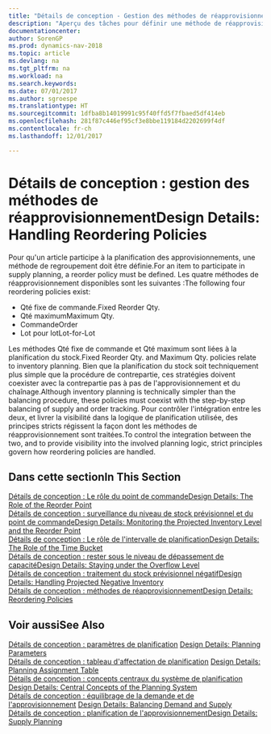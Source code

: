 ```yaml
---
title: "Détails de conception - Gestion des méthodes de réapprovisionnement"
description: "Aperçu des tâches pour définir une méthode de réapprovisionnement dans la planification des approvisionnements."
documentationcenter: 
author: SorenGP
ms.prod: dynamics-nav-2018
ms.topic: article
ms.devlang: na
ms.tgt_pltfrm: na
ms.workload: na
ms.search.keywords: 
ms.date: 07/01/2017
ms.author: sgroespe
ms.translationtype: HT
ms.sourcegitcommit: 1dfba8b14019991c95f40ffd5f7fbaed5df414eb
ms.openlocfilehash: 281f87c446ef95cf3e8bbe119184d2202699f4df
ms.contentlocale: fr-ch
ms.lasthandoff: 12/01/2017

---
```

# <a name="design-details-handling-reordering-policies"></a><span data-ttu-id="44912-103">Détails de conception : gestion des méthodes de réapprovisionnement</span><span class="sxs-lookup"><span data-stu-id="44912-103">Design Details: Handling Reordering Policies</span></span>
<span data-ttu-id="44912-104">Pour qu'un article participe à la planification des approvisionnements, une méthode de regroupement doit être définie.</span><span class="sxs-lookup"><span data-stu-id="44912-104">For an item to participate in supply planning, a reorder policy must be defined.</span></span> <span data-ttu-id="44912-105">Les quatre méthodes de réapprovisionnement disponibles sont les suivantes :</span><span class="sxs-lookup"><span data-stu-id="44912-105">The following four reordering policies exist:</span></span>  
  
* <span data-ttu-id="44912-106">Qté fixe de commande.</span><span class="sxs-lookup"><span data-stu-id="44912-106">Fixed Reorder Qty.</span></span>  
* <span data-ttu-id="44912-107">Qté maximum</span><span class="sxs-lookup"><span data-stu-id="44912-107">Maximum Qty.</span></span>  
* <span data-ttu-id="44912-108">Commande</span><span class="sxs-lookup"><span data-stu-id="44912-108">Order</span></span>  
* <span data-ttu-id="44912-109">Lot pour lot</span><span class="sxs-lookup"><span data-stu-id="44912-109">Lot-for-Lot</span></span>  
  
<span data-ttu-id="44912-110">Les méthodes Qté fixe de commande et Qté maximum sont liées à la planification du stock.</span><span class="sxs-lookup"><span data-stu-id="44912-110">Fixed Reorder Qty. and Maximum Qty. policies relate to inventory planning.</span></span> <span data-ttu-id="44912-111">Bien que la planification du stock soit techniquement plus simple que la procédure de contrepartie, ces stratégies doivent coexister avec la contrepartie pas à pas de l'approvisionnement et du chaînage.</span><span class="sxs-lookup"><span data-stu-id="44912-111">Although inventory planning is technically simpler than the balancing procedure, these policies must coexist with the step-by-step balancing of supply and order tracking.</span></span> <span data-ttu-id="44912-112">Pour contrôler l'intégration entre les deux, et livrer la visibilité dans la logique de planification utilisée, des principes stricts régissent la façon dont les méthodes de réapprovisionnement sont traitées.</span><span class="sxs-lookup"><span data-stu-id="44912-112">To control the integration between the two, and to provide visibility into the involved planning logic, strict principles govern how reordering policies are handled.</span></span>  
  
## <a name="in-this-section"></a><span data-ttu-id="44912-113">Dans cette section</span><span class="sxs-lookup"><span data-stu-id="44912-113">In This Section</span></span>  
[<span data-ttu-id="44912-114">Détails de conception : Le rôle du point de commande</span><span class="sxs-lookup"><span data-stu-id="44912-114">Design Details: The Role of the Reorder Point</span></span>](design-details-the-role-of-the-reorder-point.md)  
[<span data-ttu-id="44912-115">Détails de conception : surveillance du niveau de stock prévisionnel et du point de commande</span><span class="sxs-lookup"><span data-stu-id="44912-115">Design Details: Monitoring the Projected Inventory Level and the Reorder Point</span></span>](design-details-monitoring-the-projected-inventory-level-and-the-reorder-point.md)  
[<span data-ttu-id="44912-116">Détails de conception : Le rôle de l'intervalle de planification</span><span class="sxs-lookup"><span data-stu-id="44912-116">Design Details: The Role of the Time Bucket</span></span>](design-details-the-role-of-the-time-bucket.md)  
[<span data-ttu-id="44912-117">Détails de conception : rester sous le niveau de dépassement de capacité</span><span class="sxs-lookup"><span data-stu-id="44912-117">Design Details: Staying under the Overflow Level</span></span>](design-details-staying-under-the-overflow-level.md)  
[<span data-ttu-id="44912-118">Détails de conception : traitement du stock prévisionnel négatif</span><span class="sxs-lookup"><span data-stu-id="44912-118">Design Details: Handling Projected Negative Inventory</span></span>](design-details-handling-projected-negative-inventory.md)  
[<span data-ttu-id="44912-119">Détails de conception : méthodes de réapprovisionnement</span><span class="sxs-lookup"><span data-stu-id="44912-119">Design Details: Reordering Policies</span></span>](design-details-reordering-policies.md)  
  
## <a name="see-also"></a><span data-ttu-id="44912-120">Voir aussi</span><span class="sxs-lookup"><span data-stu-id="44912-120">See Also</span></span>  
<span data-ttu-id="44912-121">[Détails de conception : paramètres de planification](design-details-planning-parameters.md) </span><span class="sxs-lookup"><span data-stu-id="44912-121">[Design Details: Planning Parameters](design-details-planning-parameters.md) </span></span>  
<span data-ttu-id="44912-122">[Détails de conception : tableau d'affectation de planification](design-details-planning-assignment-table.md) </span><span class="sxs-lookup"><span data-stu-id="44912-122">[Design Details: Planning Assignment Table](design-details-planning-assignment-table.md) </span></span>  
<span data-ttu-id="44912-123">[Détails de conception : concepts centraux du système de planification](design-details-central-concepts-of-the-planning-system.md) </span><span class="sxs-lookup"><span data-stu-id="44912-123">[Design Details: Central Concepts of the Planning System](design-details-central-concepts-of-the-planning-system.md) </span></span>  
<span data-ttu-id="44912-124">[Détails de conception : équilibrage de la demande et de l'approvisionnement](design-details-balancing-demand-and-supply.md) </span><span class="sxs-lookup"><span data-stu-id="44912-124">[Design Details: Balancing Demand and Supply](design-details-balancing-demand-and-supply.md) </span></span>  
[<span data-ttu-id="44912-125">Détails de conception : planification de l'approvisionnement</span><span class="sxs-lookup"><span data-stu-id="44912-125">Design Details: Supply Planning</span></span>](design-details-supply-planning.md)
